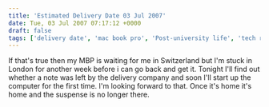 ```yaml
---
title: 'Estimated Delivery Date	03 Jul 2007'
date: Tue, 03 Jul 2007 07:17:12 +0000
draft: false
tags: ['delivery date', 'mac book pro', 'Post-university life', 'tech related', 'work']
---
```


If that's true then my MBP is waiting for me in Switzerland but I'm stuck in London for another week before i can go back and get it. Tonight I'll find out whether a note was left by the delivery company and soon I'll start up the computer for the first time. I'm looking forward to that. Once it's home it's home and the suspense is no longer there.